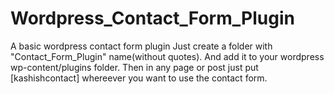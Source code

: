 # Wordpress_Contact_Form_Plugin
A basic wordpress contact form plugin
Just create a folder with "Contact_Form_Plugin" name(without quotes). And add it to your wordpress wp-content/plugins folder.
Then in any page or post just put [kashishcontact] whereever you want to use the contact form.
